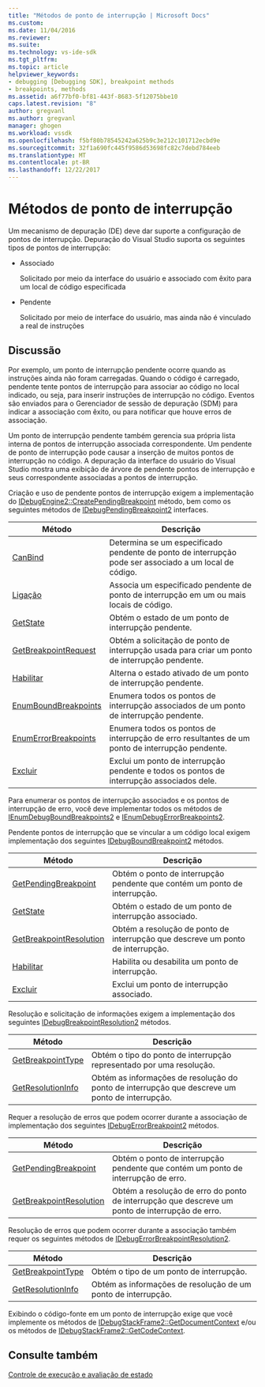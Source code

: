 ```yaml
---
title: "Métodos de ponto de interrupção | Microsoft Docs"
ms.custom: 
ms.date: 11/04/2016
ms.reviewer: 
ms.suite: 
ms.technology: vs-ide-sdk
ms.tgt_pltfrm: 
ms.topic: article
helpviewer_keywords:
- debugging [Debugging SDK], breakpoint methods
- breakpoints, methods
ms.assetid: a6f77bf0-bf81-443f-8683-5f12075bbe10
caps.latest.revision: "8"
author: gregvanl
ms.author: gregvanl
manager: ghogen
ms.workload: vssdk
ms.openlocfilehash: f5bf80b78545242a625b9c3e212c101712ecbd9e
ms.sourcegitcommit: 32f1a690fc445f9586d53698fc82c7debd784eeb
ms.translationtype: MT
ms.contentlocale: pt-BR
ms.lasthandoff: 12/22/2017
---
```

# <a name="breakpoint-related-methods"></a>Métodos de ponto de interrupção
Um mecanismo de depuração (DE) deve dar suporte a configuração de pontos de interrupção. Depuração do Visual Studio suporta os seguintes tipos de pontos de interrupção:  
  
-   Associado  
  
     Solicitado por meio da interface do usuário e associado com êxito para um local de código especificada  
  
-   Pendente  
  
     Solicitado por meio de interface do usuário, mas ainda não é vinculado a real de instruções  
  
## <a name="discussion"></a>Discussão  
 Por exemplo, um ponto de interrupção pendente ocorre quando as instruções ainda não foram carregadas. Quando o código é carregado, pendente tente pontos de interrupção para associar ao código no local indicado, ou seja, para inserir instruções de interrupção no código. Eventos são enviados para o Gerenciador de sessão de depuração (SDM) para indicar a associação com êxito, ou para notificar que houve erros de associação.  
  
 Um ponto de interrupção pendente também gerencia sua própria lista interna de pontos de interrupção associada correspondente. Um pendente de ponto de interrupção pode causar a inserção de muitos pontos de interrupção no código. A depuração da interface do usuário do Visual Studio mostra uma exibição de árvore de pendente pontos de interrupção e seus correspondente associadas a pontos de interrupção.  
  
 Criação e uso de pendente pontos de interrupção exigem a implementação do [IDebugEngine2::CreatePendingBreakpoint](../../extensibility/debugger/reference/idebugengine2-creatependingbreakpoint.md) método, bem como os seguintes métodos de [IDebugPendingBreakpoint2](../../extensibility/debugger/reference/idebugpendingbreakpoint2.md) interfaces.  
  
|Método|Descrição|  
|------------|-----------------|  
|[CanBind](../../extensibility/debugger/reference/idebugpendingbreakpoint2-canbind.md)|Determina se um especificado pendente de ponto de interrupção pode ser associado a um local de código.|  
|[Ligação](../../extensibility/debugger/reference/idebugpendingbreakpoint2-bind.md)|Associa um especificado pendente de ponto de interrupção em um ou mais locais de código.|  
|[GetState](../../extensibility/debugger/reference/idebugpendingbreakpoint2-getstate.md)|Obtém o estado de um ponto de interrupção pendente.|  
|[GetBreakpointRequest](../../extensibility/debugger/reference/idebugpendingbreakpoint2-getbreakpointrequest.md)|Obtém a solicitação de ponto de interrupção usada para criar um ponto de interrupção pendente.|  
|[Habilitar](../../extensibility/debugger/reference/idebugpendingbreakpoint2-enable.md)|Alterna o estado ativado de um ponto de interrupção pendente.|  
|[EnumBoundBreakpoints](../../extensibility/debugger/reference/idebugpendingbreakpoint2-enumboundbreakpoints.md)|Enumera todos os pontos de interrupção associados de um ponto de interrupção pendente.|  
|[EnumErrorBreakpoints](../../extensibility/debugger/reference/idebugpendingbreakpoint2-enumerrorbreakpoints.md)|Enumera todos os pontos de interrupção de erro resultantes de um ponto de interrupção pendente.|  
|[Excluir](../../extensibility/debugger/reference/idebugpendingbreakpoint2-delete.md)|Exclui um ponto de interrupção pendente e todos os pontos de interrupção associados dele.|  
  
 Para enumerar os pontos de interrupção associados e os pontos de interrupção de erro, você deve implementar todos os métodos de [IEnumDebugBoundBreakpoints2](../../extensibility/debugger/reference/ienumdebugboundbreakpoints2.md) e [IEnumDebugErrorBreakpoints2](../../extensibility/debugger/reference/ienumdebugerrorbreakpoints2.md).  
  
 Pendente pontos de interrupção que se vincular a um código local exigem implementação dos seguintes [IDebugBoundBreakpoint2](../../extensibility/debugger/reference/idebugboundbreakpoint2.md) métodos.  
  
|Método|Descrição|  
|------------|-----------------|  
|[GetPendingBreakpoint](../../extensibility/debugger/reference/idebugboundbreakpoint2-getpendingbreakpoint.md)|Obtém o ponto de interrupção pendente que contém um ponto de interrupção.|  
|[GetState](../../extensibility/debugger/reference/idebugboundbreakpoint2-getstate.md)|Obtém o estado de um ponto de interrupção associado.|  
|[GetBreakpointResolution](../../extensibility/debugger/reference/idebugboundbreakpoint2-getbreakpointresolution.md)|Obtém a resolução de ponto de interrupção que descreve um ponto de interrupção.|  
|[Habilitar](../../extensibility/debugger/reference/idebugboundbreakpoint2-enable.md)|Habilita ou desabilita um ponto de interrupção.|  
|[Excluir](../../extensibility/debugger/reference/idebugboundbreakpoint2-delete.md)|Exclui um ponto de interrupção associado.|  
  
 Resolução e solicitação de informações exigem a implementação dos seguintes [IDebugBreakpointResolution2](../../extensibility/debugger/reference/idebugbreakpointresolution2.md) métodos.  
  
|Método|Descrição|  
|------------|-----------------|  
|[GetBreakpointType](../../extensibility/debugger/reference/idebugbreakpointresolution2-getbreakpointtype.md)|Obtém o tipo do ponto de interrupção representado por uma resolução.|  
|[GetResolutionInfo](../../extensibility/debugger/reference/idebugbreakpointresolution2-getresolutioninfo.md)|Obtém as informações de resolução do ponto de interrupção que descreve um ponto de interrupção.|  
  
 Requer a resolução de erros que podem ocorrer durante a associação de implementação dos seguintes [IDebugErrorBreakpoint2](../../extensibility/debugger/reference/idebugerrorbreakpoint2.md) métodos.  
  
|Método|Descrição|  
|------------|-----------------|  
|[GetPendingBreakpoint](../../extensibility/debugger/reference/idebugerrorbreakpoint2-getpendingbreakpoint.md)|Obtém o ponto de interrupção pendente que contém um ponto de interrupção de erro.|  
|[GetBreakpointResolution](../../extensibility/debugger/reference/idebugerrorbreakpoint2-getbreakpointresolution.md)|Obtém a resolução de erro do ponto de interrupção que descreve um ponto de interrupção de erro.|  
  
 Resolução de erros que podem ocorrer durante a associação também requer os seguintes métodos de [IDebugErrorBreakpointResolution2](../../extensibility/debugger/reference/idebugerrorbreakpointresolution2.md).  
  
|Método|Descrição|  
|------------|-----------------|  
|[GetBreakpointType](../../extensibility/debugger/reference/idebugerrorbreakpointresolution2-getbreakpointtype.md)|Obtém o tipo de um ponto de interrupção.|  
|[GetResolutionInfo](../../extensibility/debugger/reference/idebugerrorbreakpointresolution2-getresolutioninfo.md)|Obtém as informações de resolução de um ponto de interrupção.|  
  
 Exibindo o código-fonte em um ponto de interrupção exige que você implemente os métodos de [IDebugStackFrame2::GetDocumentContext](../../extensibility/debugger/reference/idebugstackframe2-getdocumentcontext.md) e/ou os métodos de [IDebugStackFrame2::GetCodeContext](../../extensibility/debugger/reference/idebugstackframe2-getcodecontext.md).  
  
## <a name="see-also"></a>Consulte também  
 [Controle de execução e avaliação de estado](../../extensibility/debugger/execution-control-and-state-evaluation.md)